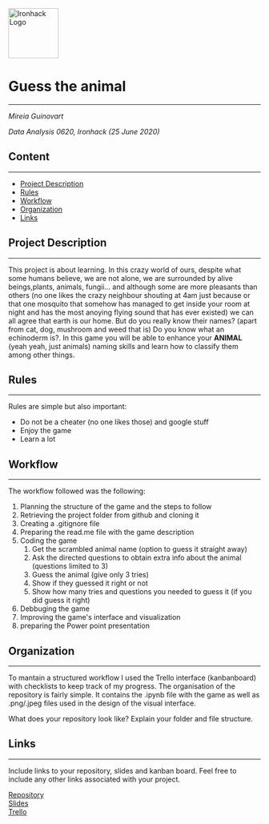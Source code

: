 <img src="https://bit.ly/2VnXWr2" alt="Ironhack Logo" width="100"/>

# Guess the animal
***
*Mireia Guinovart*

*Data Analysis 0620, Ironhack (25 June 2020)*

## Content
***
- [Project Description](#project-description)
- [Rules](#rules)
- [Workflow](#workflow)
- [Organization](#organization)
- [Links](#links)

## Project Description
***
This project is about learning. In this crazy world of ours, despite what some humans believe, we are not alone, we are surrounded by alive beings,plants, animals, fungii... and although some are more pleasants than others (no one likes the crazy neighbour shouting at 4am just because or that one mosquito that somehow has managed to get inside your room at night and has the most anoying flying sound that has ever existed) we can all agree that earth is our home. But do you really know their names? (apart from cat, dog, mushroom and weed that is) Do you know what an echinoderm is?. In this game you will be able to enhance your **ANIMAL** (yeah yeah, just animals) naming skills and learn how to classify them among other things. 

## Rules
***
Rules are simple but also important:
- Do not be a cheater (no one likes those) and google stuff
- Enjoy the game
- Learn a lot

## Workflow
***
The workflow followed was the following:
1. Planning the structure of the game and the steps to follow 
2. Retrieving the project folder from github and cloning it
3. Creating a .gitignore file
4. Preparing the read.me file with the game description
5. Coding the game
    1. Get the scrambled animal name (option to guess it straight away)
    2. Ask the directed questions to obtain extra info about the animal (questions limited to 3)
    3. Guess the animal (give only 3 tries)
    4. Show if they guessed it right or not
    5. Show how many tries and questions you needed to guess it (if you did guess it right) 
6. Debbuging the game
7. Improving the game's interface and visualization
9. preparing the Power point presentation

## Organization
***
To mantain a structured workflow I used the Trello interface (kanbanboard) with checklists to keep track of my progress.
The organisation of the repository is fairly simple. It contains the .ipynb file with the game as well as .png/.jpeg files used in the design of the visual interface.

What does your repository look like? Explain your folder and file structure.

## Links
***
Include links to your repository, slides and kanban board. Feel free to include any other links associated with your project.

[Repository](https://github.com/)  
[Slides](https://slides.com/)  
[Trello](https://trello.com/b/rJUPYtig/project-1-create-a-game)  